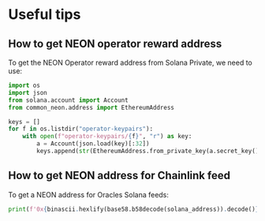 # Useful tips


## How to get NEON operator reward address

To get the NEON Operator reward address from Solana Private, we need to use:
```python
import os
import json
from solana.account import Account
from common_neon.address import EthereumAddress

keys = []
for f in os.listdir("operator-keypairs"):
    with open(f"operator-keypairs/{f}", "r") as key:
        a = Account(json.load(key)[:32])
        keys.append(str(EthereumAddress.from_private_key(a.secret_key())))
```


## How to get NEON address for Chainlink feed

To get a NEON address for Oracles Solana feeds:

```python
print(f'0x{binascii.hexlify(base58.b58decode(solana_address)).decode()}')
```

